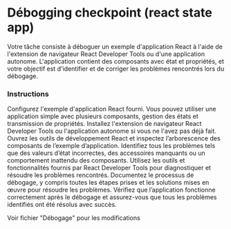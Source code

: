 # Débogging checkpoint (react state app)

Votre tâche consiste à déboguer un exemple d'application React à l'aide de l'extension de navigateur React Developer Tools ou d'une application autonome. L'application contient des composants avec état et propriétés, et votre objectif est d'identifier et de corriger les problèmes rencontrés lors du débogage.

### Instructions

Configurez l'exemple d'application React fourni. Vous pouvez utiliser une application simple avec plusieurs composants, gestion des états et transmission de propriétés.
Installez l'extension de navigateur React Developer Tools ou l'application autonome si vous ne l'avez pas déjà fait.
Ouvrez les outils de développement React et inspectez l’arborescence des composants de l’exemple d’application.
Identifiez tous les problèmes tels que des valeurs d’état incorrectes, des accessoires manquants ou un comportement inattendu des composants.
Utilisez les outils et fonctionnalités fournis par React Developer Tools pour diagnostiquer et résoudre les problèmes rencontrés.
Documentez le processus de débogage, y compris toutes les étapes prises et les solutions mises en œuvre pour résoudre les problèmes.
Vérifiez que l’application fonctionne correctement après le débogage et assurez-vous que tous les problèmes identifiés ont été résolus avec succès.

Voir fichier "Débogage" pour les modifications
